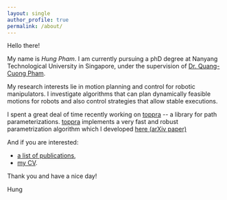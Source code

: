 ```yaml
---
layout: single
author_profile: true
permalink: /about/
---
```


Hello there!

My name is *Hung Pham*. I am currently pursuing a phD degree at
Nanyang Technological University in Singapore, under the supervision
of [Dr. Quang-Cuong Pham][1].

My research interests lie in motion planning and control for robotic
manipulators. I investigate algorithms that can plan dynamically
feasible motions for robots and also control strategies that allow
stable executions. 

I spent a great deal of time recently working on
[toppra](https://github.com/hungpham2511/toppra) -- a library for path
parameterizations.  [toppra](https://github.com/hungpham2511/toppra)
implements a very fast and robust parametrization algorithm which I
developed [here (arXiv paper)][5]


And if you are interested: 
- [a list of publications](/research), 
- [my CV](https://github.com/hungpham2511/hungpham2511.github.io/raw/master/assets/cv_hungpham.pdf).


Thank you and have a nice day!

Hung


[1]: http://www.ntu.edu.sg/home/cuong/
[2]: https://en.wikipedia.org/wiki/Reinforcement_learning
[3]: {{site.url}}/research
[4]: {{site.url}}/software
[5]: https://arxiv.org/abs/1707.07239





